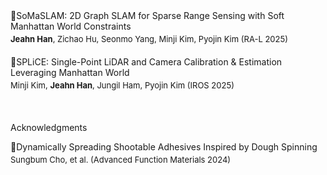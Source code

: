 

<div style="margin-bottom: 4px;">
  📄SoMaSLAM: 2D Graph SLAM for Sparse Range Sensing with Soft Manhattan World Constraints
</div>

<div style="font-size: 13px; margin-bottom: 20px;">
  <strong>Jeahn Han</strong>, Zichao Hu, Seonmo Yang, Minji Kim, Pyojin Kim (RA-L 2025)
</div>

<div style="margin-bottom: 4px;">
   📄SPLiCE: Single-Point LiDAR and Camera Calibration & Estimation Leveraging Manhattan World
</div>

<div style="font-size: 13px; margin-bottom: 20px;">
  Minji Kim, <strong>Jeahn Han</strong>, Jungil Ham, Pyojin Kim (IROS 2025)
</div>

<br/>

<span style="">Acknowledgments</span>

<div style="margin-bottom: 4px;">
  📌Dynamically Spreading Shootable Adhesives Inspired by Dough Spinning
</div>

<div style="font-size: 13px; margin-bottom: 20px;">
  Sungbum Cho, et al. (Advanced Function Materials 2024)
</div>
